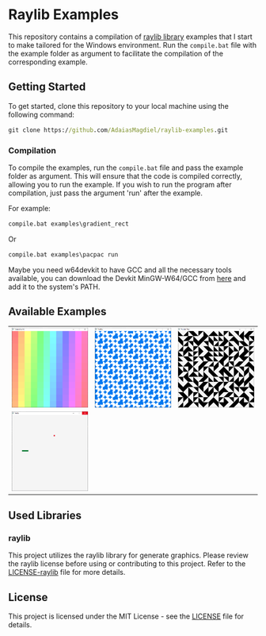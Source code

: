 # Raylib Examples

This repository contains a compilation of [raylib library](https://github.com/raysan5/raylib) examples that I start to make tailored for the Windows environment. Run the `compile.bat` file with the example folder as argument to facilitate the compilation of the corresponding example.

## Getting Started

To get started, clone this repository to your local machine using the following command:

```cmd
git clone https://github.com/AdaiasMagdiel/raylib-examples.git
```

### Compilation

To compile the examples, run the `compile.bat` file and pass the example folder as argument. This will ensure that the code is compiled correctly, allowing you to run the example. If you wish to run the program after compilation, just pass the argument 'run' after the example.

For example:

```cmd
compile.bat examples\gradient_rect
```

Or

```cmd
compile.bat examples\pacpac run
```

Maybe you need w64devkit to have GCC and all the necessary tools available, you can download the Devkit MinGW-W64/GCC from [here](https://github.com/skeeto/w64devkit/) and add it to the system's PATH.

## Available Examples

<table>
  <tr>
    <td>
      <a href="./examples/gradient_rect/main.c">
        <img src="./examples/gradient_rect/image.png" alt="Test with rects and colors">
      </a>
    </td>
    <td>
      <a href="./examples/pacpac/main.c">
        <img src="./examples/pacpac/image.png" alt="A lot of Pacpac (not Pacma*) spinning">
      </a>
    </td>
    <td>
      <a href="./examples/truchet_tiles/main.c">
        <img src="./examples/truchet_tiles/image.png" alt="Truchet tiles made with triangles">
      </a>
    </td>
  </tr>

  <tr>
    <td>
      <a href="./examples/snake/main.c">
        <img src="./examples/snake/image.png" alt="A simple snake game with a few bugs">
      </a>
    </td>
  </tr>
</table>

## Used Libraries

### raylib

This project utilizes the raylib library for generate graphics. Please review the raylib license before using or contributing to this project. Refer to the [LICENSE-raylib](raylib/LICENSE-raylib) file for more details.

## License

This project is licensed under the MIT License - see the [LICENSE](LICENSE) file for details.
